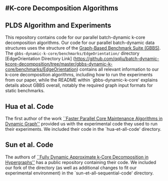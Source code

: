 #K-core Decomposition Algorithms
--------

PLDS Algorithm and Experiments
--------

This repository contains code for our parallel batch-dynamic k-core
decomposition algorithms. Our code for our parallel batch-dynamic data
structures uses the structure of the [Graph-Based Benchmark Suite (GBBS)](https://github.com/ParAlg/gbbs).
The `gbbs-dynamic-k-core/benchmarks/EdgeOrientation/` directory [EdgeOrientation Directory Link]
(https://github.com/qqliu/batch-dynamic-kcore-decomposition/tree/master/gbbs-dynamic-k-core/benchmarks/EdgeOrientation) contains all relevant information
to our k-core decomposition algorithms, including how to run the experiments
from our paper, while the README within `gbbs-dynamic-k-core' explains details about GBBS overall, notably
the required graph input formats for static benchmarks.

Hua et al. Code
--------

The first author of the work [``Faster Parallel Core Maintenance Algorithms in
Dynamic Graph''](https://ieeexplore.ieee.org/document/8935160) provided us with
the experimental code they used to run their experiments. We included their code
in the `hua-et-all-code' directory.

Sun et al. Code
--------

The authors of [``Fully Dynamic Approximate k-Core Decomposition in
Hypergraphs''](https://dl.acm.org/doi/10.1145/3385416) has a public repository
containing their code. We included our fork of the directory (as well as
additional changes to fit our experimental environment) in the
`sun-et-all-sequential-code' directory.
